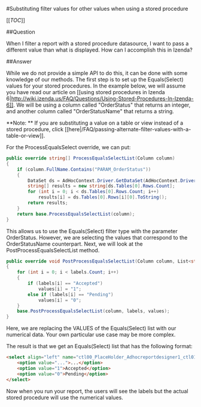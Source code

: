 #Substituting filter values for other values when using a stored procedure

[[_TOC_]]

##Question

When I filter a report with a stored procedure datasource, I want to pass a different value than what is displayed. How can I accomplish this in Izenda?

##Answer

While we do not provide a simple API to do this, it can be done with some knowledge of our methods. The first step is to set up the Equals(Select) values for your stored procedures. In the example below, we will assume you have read our article on [[using stored procedures in Izenda 6|http://wiki.izenda.us/FAQ/Questions/Using-Stored-Procedures-In-Izenda-6]]. We will be using a column called "OrderStatus" that returns an integer, and another column called "OrderStatusName" that returns a string.

**Note: ** If you are substituting a value on a table or view instead of a stored procedure, click [[here|/FAQ/passing-alternate-filter-values-with-a-table-or-view]].

For the ProcessEqualsSelect override, we can put:

```csharp
public override string[] ProcessEqualsSelectList(Column column)
{
    if (column.FullName.Contains("PARAM_OrderStatus"))
    {
        DataSet ds = AdHocContext.Driver.GetDataSet(AdHocContext.Driver.CreateCommand("SELECT DISTINCT OrderStatusName FROM [Orders]"));
        string[] results = new string[ds.Tables[0].Rows.Count];
        for (int i = 0; i < ds.Tables[0].Rows.Count; i++)
            results[i] = ds.Tables[0].Rows[i][0].ToString();
        return results;
    }
    return base.ProcessEqualsSelectList(column);
}
```

This allows us to use the Equals(Select) filter type with the parameter OrderStatus. However, we are selecting the values that correspond to the OrderStatusName counterpart. Next, we will look at the PostProcessEqualsSelectList method.

```csharp
public override void PostProcessEqualsSelectList(Column column, List<string> labels, List<string> values)
{
    for (int i = 0; i < labels.Count; i++)
    {
        if (labels[i] == "Accepted")
            values[i] = "1";
        else if (labels[i] == "Pending")
            values[i] = "0";
    }
    base.PostProcessEqualsSelectList(column, labels, values);
}
```

Here, we are replacing the VALUES of the Equals(Select) list with our numerical data. Your own particular use case may be more complex.

The result is that we get an Equals(Select) list that has the following format:

```html
<select align="left" name="ctl00_PlaceHolder_Adhocreportdesigner1_ctl01_cc_SelectValue" style="width:300px" onchange="javascript:CC_OnSelectValueChangedHandler(this);;" pendingforautoupdate="true" size="1">
    <option value="...">...</option>
    <option value="1">Accepted</option>
    <option value="0">Pending</option>
</select>
```

Now when you run your report, the users will see the labels but the actual stored procedure will use the numerical values.
